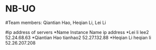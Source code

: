 # NB-UO
#Team members:
Qiantian Hao, Heqian Li, Lei Li

#ip address of servers
*Name		Instance Name		ip address
*Lei li		lee2			52.24.68.63
*Qiantian Hao	tianhao2		52.27.132.88
*Heqian Li	heqian li		52.26.207.208

